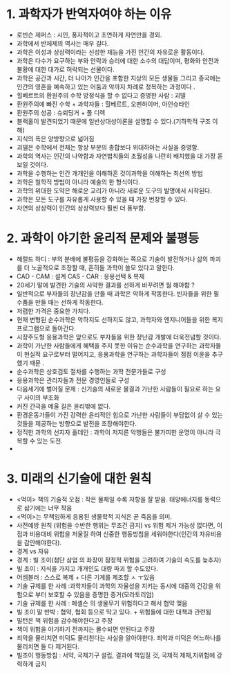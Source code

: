 # 1. 과학자가 반역자여야 하는 이유 
- 로빈슨 제퍼스 : 시인, 풍자적이고 초연하게 자연만을 경외.
- 과학에서 반체제의 역사는 매우 길다.
- 과학은 이성과 상상력이라는 신성한 재능을 가진 인간의 자유로운 활동이다.
- 과학은 다수가 요구하는 부와 안락과 승리에 대한 소수의 대답이며, 평화와 안전과 불황에 대한 대가로 허락되는 선물이다.
- 과학은 공간과 시간, 더 나아가 인간을 포함한 지상의 모든 생물들 그리고 종국에는 인간의 영혼을 예속하고 있는 어둠과 악까지 차례로 정복하는 과정이다 .
- 힐베르트의 환원주의 수학 방정식을 할 수 없다고 증명한 사람 : 괴델
- 환원주의에 빠진 수학 + 과학자들 : 힐베르트, 오펜하이머, 아인슈타인
- 환원주의 성공 : 슈뢰딩거 + 폴 디렉
- 블랙홀이 발견되었기 때문에 일반상대성이론을 설명할 수 있다.(기하학적 구조 이해)
- 지식의 폭은 양방향으로 넓어짐
- 괴델은 수학에서 전체는 항상 부분의 총합보다 위대하아는 사실을 증명함.
- 과학의 역사는 인간의 나약함과 자연법칙들의 초월성을 나란히 배치했을 대 가장 돋보일 것이다.
- 과학을 수행하는 인간 개개인을 이해하흔 것이과학을 이해하는 최선의 방법
- 과학은 철학적 방법이 아니라 예술의 한 형식이다.
- 과학의 위대한 도약은 해로운 교리가 아니라 새로운 도구의 발명에서 시작된다. 
- 과학은 모든 도구를 자유롭게 사용할 수 있을 때 가장 번창할 수 있다.
- 자연의 상상력이 인간의 상상력보다 훨씬 더 풍부함.
# 2. 과학이 야기한 윤리적 문제와 불평등
- 해럴드 하디 : 부의 분배에 불평등을 강화하는 쪽으로 기술이 발전하거나 삶의 파괴를 더 노골적으로 조장할 때, 흔히들 과학이 쓸모 있다고 말한다.
- CAD - CAM : 설계 CAS - CAR : 응용선택 & 복제
- 20세기 말에 발견한 기술의 사악한 결과를 선하게 바꾸려면 뭘 해야함 ?
- 일반적으로 부자들의 장난감을 만들 때 과학은 악하게 작동한다. 빈자들을 위한 필수품을 만들 때는 선하게 작동한다.
- 저렴한 가격은 중요한 가치다.
- 현재 변형된 순수과학은 악하지도 선하지도 않고, 과학자와 엔지니어들을 위한 복지 프로그램으로 돌아간다.
- 시장주도형 응용과학은 앞으로도 부자들을 위한 장난감 개발에 더욱전념할 것이다.
- 과학이 가난한 사람들에게 혜택을 주지 못한 이유는 순수과학을 연구하는 과학자들이 현실적 요구로부터 멀어지고, 응용과학을 연구하는 과학자들이 점점 이윤을 추구했기 때문 .
- 순수과학은 상호검토 절차를 수행하는 과학 전문가들로 구성
- 응용과학은 관리자들과 전문 경영인들로 구성
- 다음세기에 벌어질 문제 : 신기술의 새로운 물결과 가난한 사람들이 필요로 하는 요구 사이의 부조화
- 커진 간극을 메울 길은 윤리밖에 없다.
- 환경운동가들이 가진 강력한 윤리적인 힘으로 가난한 사람들이 부담없이 살 수 있는 것들을 제공하는 방향으로 발전을 조장해야한다.
- 정직한 과학의 선지자 홀데인 : 과학이 저지른 악행들은 불가피한 운명이 아니라 극복할 수 있는 도전.
- 
# 3. 미래의 신기술에 대한 원칙
- <먹이> 책의 기술적 오점 : 작은 물체일 수록 저항을 잘 받음. 태양에너지를 동력으로 삼기에는 너무 작음
- <먹이>는 무책임하게 응용된 생물학적 지식은 곧 죽음을 의미.
- 사전예방 원칙 (위험을 수반한 행위는 무조건 금지) vs 위험 제거 가능성 없다면, 이점과 비용대비 위험을 저울질 하여 신중한 행동방침을 세워야한다(인간의 자유비용을 감안해야한다).
- 경계 vs 자유
- 경계 : 빌 조이(첨단 삼업 의 좌장이 잠정적 위험을 고려하여 기술의 속도를 늦추자)
- 빌 조이 : 지식을 가지고 개개인도 대량 파괴 할 수도있다.
- 어셈블러 : 스스로 복제 + 다른 기계를 제조할 ㅅ ㅜ있음
- 기술 규제를 한 사례 :과학자들이 과학의 자율성을 지키는 동시에 대중의 건강을 위험으로 부터 보호할 수 있음을 증명한 증거(모라토리엄)
- 기술 규제를 한 사례 : 메셀슨 의 생물무기 위험하다고 해서 협약 맺음 
- 빌 조이 말 반박 : 협약, 협회 등으로 막고 있다. + 위험들에 대한 대책과 관련됨
- 밀턴은 책 위험을 감수해야한다고 주장
- 책이 위험을 야기하기 전까지는 몰수되면 안된다고 주장
- 죄악을 물리치면 미덕도 물리친다는 사실을 알아야한다. 죄악과 미덕은 어느하나를 물리치면 둘 다 제거된다.
- 빌조이 행동방침 : 서약, 국제기구 설립, 결과에 책임질 것, 국제적 제재,지위험에 강력하게 금지